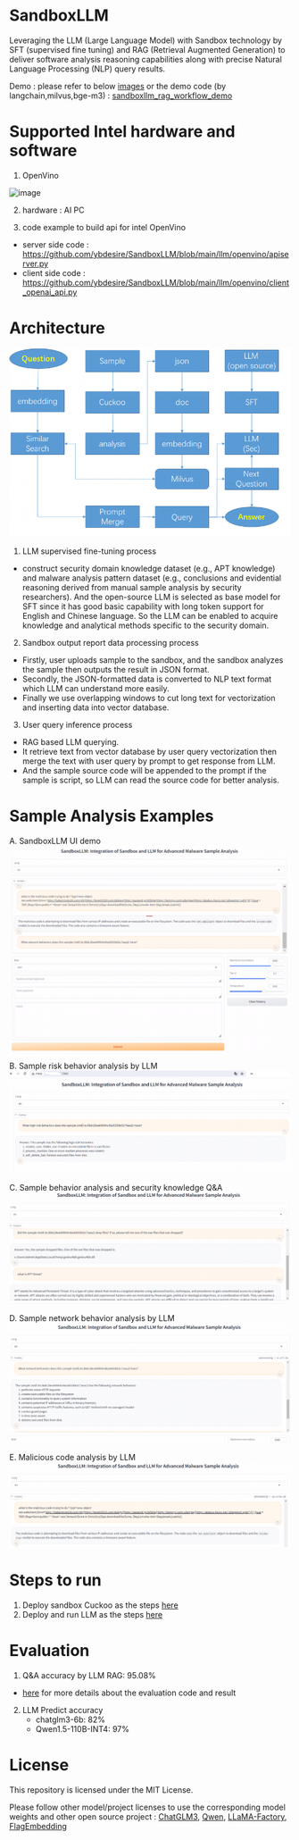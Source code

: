 # SandboxLLM
Leveraging the LLM (Large Language Model) with Sandbox technology by SFT (supervised fine tuning) and RAG (Retrieval Augmented Generation) to deliver software analysis reasoning capabilities along with precise Natural Language Processing (NLP) query results.

Demo : please refer to below [images](https://github.com/ybdesire/SandboxLLM/tree/main?tab=readme-ov-file#sample-analysis-examples) or the demo code (by langchain,milvus,bge-m3)  : [sandboxllm_rag_workflow_demo](llm/sandboxllm_rag_workflow_demo.ipynb)

# Supported Intel hardware and software

1. OpenVino

![image](https://github.com/ybdesire/SandboxLLM/assets/5146225/d13099b8-0277-4424-b5e4-1cc4dab4f778)


2. hardware : AI PC

3. code example to build api for intel OpenVino
- server side code : https://github.com/ybdesire/SandboxLLM/blob/main/llm/openvino/apiserver.py
- client side code : https://github.com/ybdesire/SandboxLLM/blob/main/llm/openvino/client_openai_api.py 


# Architecture

![alt tag](llm/pics/sandboxllm_design.png)

1. LLM supervised fine-tuning process
- construct security domain knowledge dataset (e.g., APT knowledge) and malware analysis pattern dataset (e.g., conclusions and evidential reasoning derived from manual sample analysis by security researchers). And the open-source LLM is selected as base model for SFT since it has good basic capability with long token support for English and Chinese language. So the LLM can be enabled to acquire knowledge and analytical methods specific to the security domain.
2. Sandbox output report data processing process
- Firstly, user uploads sample to the sandbox, and the sandbox analyzes the sample then outputs the result in JSON format.
- Secondly, the JSON-formatted data is converted to NLP text format which LLM can understand more easily.
- Finally we use overlapping windows to cut long text for vectorization and inserting data into vector database.
3. User query inference process
- RAG based LLM querying.
- It retrieve text from vector database by user query vectorization then merge the text with user query by prompt to get response from LLM.
- And the sample source code will be appended to the prompt if the sample is script, so LLM can read the source code for better analysis. 

# Sample Analysis Examples

A. SandboxLLM UI demo
![alt tag](llm/pics/sandboxllm_full_ui_example.png)

B. Sample risk behavior analysis by LLM
![alt tag](llm/pics/sandboxllm_ui_example01.png)

C. Sample behavior analysis and security knowledge Q&A
![alt tag](llm/pics/sandboxllm_ui_example02.png)

D. Sample network behavior analysis by LLM
![alt tag](llm/pics/sandboxllm_ui_example03.png)

E. Malicious code analysis by LLM
![alt tag](llm/pics/sandboxllm_ui_example04.png)




# Steps to run 

1. Deploy sandbox Cuckoo as the steps [here](sandbox/readme.md)
2. Deploy and run LLM as the steps [here](llm/readme.md)

# Evaluation

1. Q&A accuracy by LLM RAG: 95.08%
- [here](https://github.com/ybdesire/SandboxLLM/blob/main/sandbox/readme.md#question--answer-test) for more details about the evaluation code and result

2. LLM Predict accuracy
   - chatglm3-6b: 82%
   - Qwen1.5-110B-INT4: 97%


# License
This repository is licensed under the MIT License.

Please follow other model/project licenses to use the corresponding model weights and other open source project : [ChatGLM3](https://github.com/THUDM/ChatGLM3/blob/main/LICENSE), [Qwen](https://github.com/QwenLM/Qwen/blob/main/Tongyi%20Qianwen%20LICENSE%20AGREEMENT), [LLaMA-Factory](https://github.com/hiyouga/LLaMA-Factory), [FlagEmbedding](https://github.com/FlagOpen/FlagEmbedding/blob/master/LICENSE)



